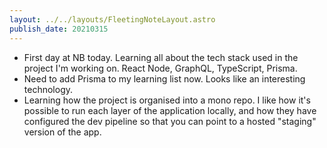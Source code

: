 ```yaml
---
layout: ../../layouts/FleetingNoteLayout.astro
publish_date: 20210315
---
```


- First day at NB today. Learning all about the tech stack used in the project I'm working on. React Node, GraphQL, TypeScript, Prisma.
- Need to add Prisma to my learning list now. Looks like an interesting technology.
- Learning how the project is organised into a mono repo. I like how it's possible to run each layer of the application locally, and how they have configured the dev pipeline so that you can point to a hosted "staging" version of the app.
